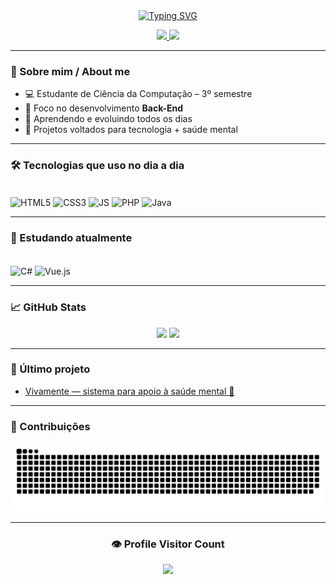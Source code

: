 <div align="center" style="text-align: center;">
  <a href="https://git.io/typing-svg">
    <img height="90" src="[https://readme-typing-svg.demolab.com?center=true&vCenter=true&color=A020F0&lines=Olá,+eu+sou+o+Paulo+Victor;Back-end+Developer💻;Seja+bem-vindo+ao+meu+GitHub+%F0%9F%91%8B](https://readme-typing-svg.demolab.com?font=Share+Tech+Mono&pause=1000&color=00FF00&background=000000&width=435&lines=Paulo+Victor;Back-end+Developer%F0%9F%92%BB;Seja+bem+vindo+%F0%9F%98%8A;Confira+alguns+dos+meus+projetos!)](https://git.io/typing-svg)" alt="Typing SVG">
  </a>
</div>

<p align="center">
  <a href="https://vivamenteofi.rf.gd">
    <img src="https://img.shields.io/badge/dev.to-0A0A0A?style=for-the-badge&logo=devdotto&logoColor=white" />
  </a>
  <a href="https://www.instagram.com/gamejp202/">
    <img src="https://img.shields.io/badge/Instagram-E4405F?style=for-the-badge&logo=instagram&logoColor=white" />
  </a>
</p>

---

### 🚀 Sobre mim / About me
- 💻 Estudante de Ciência da Computação – 3º semestre  
- 🎯 Foco no desenvolvimento **Back-End**  
- 🌱 Aprendendo e evoluindo todos os dias  
- 🧠 Projetos voltados para tecnologia + saúde mental

---

### 🛠️ Tecnologias que uso no dia a dia
<div style="display: inline_block"><br>
  <img align="center" alt="HTML5" src="https://img.shields.io/badge/HTML-239120?style=for-the-badge&logo=html5&logoColor=white" />
  <img align="center" alt="CSS3" src="https://img.shields.io/badge/CSS-239120?style=for-the-badge&logo=css3&logoColor=white" />
  <img align="center" alt="JS" src="https://img.shields.io/badge/JavaScript-F7DF1E?style=for-the-badge&logo=javascript&logoColor=black" />
  <img align="center" alt="PHP" src="https://img.shields.io/badge/PHP-777BB4?style=for-the-badge&logo=php&logoColor=white" />
  <img align="center" alt="Java" src="https://img.shields.io/badge/Java-ED8B00?style=for-the-badge&logo=openjdk&logoColor=white" />
</div>

---

### 📌 Estudando atualmente
<div style="display: inline_block"><br>
  <img align="center" alt="C#" src="https://img.shields.io/badge/C%23-512BD4?style=for-the-badge&logo=csharp&logoColor=white" />
  <img align="center" alt="Vue.js" src="https://img.shields.io/badge/Vue.js-42b883?style=for-the-badge&logo=vue.js&logoColor=white" />
</div>

---

### 📈 GitHub Stats
<p align="center">
  <img height="180em" src="https://github-readme-stats.vercel.app/api?username=Paulo854&show_icons=true&theme=radical&count_private=true" />
  <img height="180em" src="https://github-readme-stats.vercel.app/api/top-langs/?username=Paulo854&layout=compact&theme=radical" />
</p>

---

### 🧠 Último projeto
- [Vivamente — sistema para apoio à saúde mental 💜](https://vivamenteofi.rf.gd)

---

### 🐍 Contribuições
![Snake animation](https://github.com/Paulo854/animation-repositorie/blob/main/github-contribution-grid-snake.svg)

---

<div align="center">
  <h3><b>👁️ Profile Visitor Count</b></h3>
  <img src="https://profile-counter.glitch.me/Paulo854/count.svg" />
</div>

